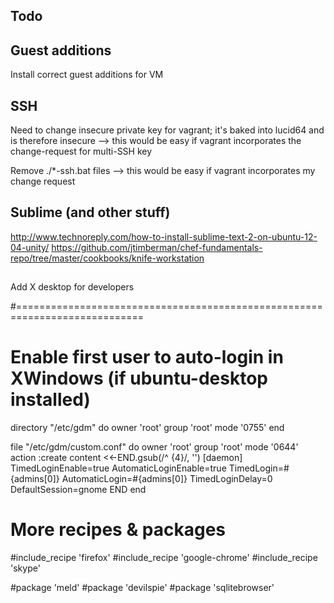 
## Todo


## Guest additions

Install correct guest additions for VM

## SSH
Need to change insecure private key for vagrant; it's baked into lucid64 and is therefore insecure --> this would be easy if vagrant incorporates the change-request for multi-SSH key

Remove ./*-ssh.bat files --> this would be easy if vagrant incorporates my change request


## Sublime (and other stuff)
http://www.technoreply.com/how-to-install-sublime-text-2-on-ubuntu-12-04-unity/
https://github.com/jtimberman/chef-fundamentals-repo/tree/master/cookbooks/knife-workstation

##

Add X desktop for developers

  #============================================================================
  # Enable first user to auto-login in XWindows (if ubuntu-desktop installed)
  directory "/etc/gdm" do
    owner 'root'
    group 'root'
    mode '0755'
  end

  file "/etc/gdm/custom.conf" do
    owner 'root'
    group 'root'
    mode '0644'
    action :create
    content <<-END.gsub(/^ {4}/, '')
[daemon]
TimedLoginEnable=true
AutomaticLoginEnable=true
TimedLogin=#{admins[0]}
AutomaticLogin=#{admins[0]}
TimedLoginDelay=0
DefaultSession=gnome
END
  end


# More recipes & packages

  #include_recipe 'firefox'
  #include_recipe 'google-chrome'
  #include_recipe 'skype'

  #package 'meld'
  #package 'devilspie'
  #package 'sqlitebrowser'
